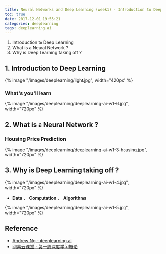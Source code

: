 ```yaml
---
title: Neural Networks and Deep Learning (week1) - Introduction to Deep Learning
toc: true
date: 2017-12-01 19:55:21
categories: deeplearning
tags: deeplearning.ai
---
```


1. Introduction to Deep Learning
2. What is a Neural Network ?
3. Why is Deep Learning taking off ?

<!-- more -->

## 1. Introduction to Deep Learning

{% image "/images/deeplearning/light.jpg", width="420px" %}

### What's you'll learn

<div class="limg0">
{% image "/images/deeplearning/deeplearning-ai-w1-6.jpg", width="720px" %}
</div>

## 2. What is a Neural Network ?

### Housing Price Prediction

{% image "/images/deeplearning/deeplearning-ai-w1-3-housing.jpg", width="720px" %}

## 3. Why is Deep Learning taking off ?

{% image "/images/deeplearning/deeplearning-ai-w1-4.jpg", width="720px" %}

- **Data** 、 **Computation** 、 **Algorithms**

{% image "/images/deeplearning/deeplearning-ai-w1-5.jpg", width="720px" %}

## Reference

- [Andrew Ng - deeplearning.ai][1]
- [网易云课堂 - 第一周深度学习概论][2]

[1]: https://www.deeplearning.ai/
[2]: https://mooc.study.163.com/learn/2001281002?tid=2001392029#/learn/content?type=detail&id=2001702004&cid=2001694006

[img1]: /images/deeplearning/deeplearning-ai-w1-1.jpg
[img2]: /images/deeplearning/deeplearning-ai-w1-2.jpg
